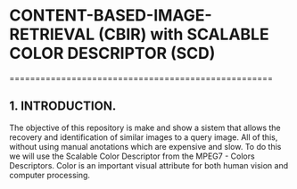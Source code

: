 # CONTENT-BASED-IMAGE-RETRIEVAL (CBIR) with SCALABLE COLOR DESCRIPTOR (SCD)
===================================================
## 1. INTRODUCTION.
The objective of this repository is make and show a sistem that allows the recovery and identification of similar images to a query image. All of this, without using manual anotations which are expensive and slow. To do this we will use the Scalable Color Descriptor from the MPEG7 - Colors Descriptors.
Color is an important visual attribute for both human vision and computer processing. 
